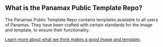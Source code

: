 ## What is the Panamax Public Template Repo? 

The Panamax Public Template Repo contains templates available to all users of Panamax. They have been crafted with certain standards for the image and template, to ensure their functionality. 

[Learn more about what we think makes a good image and template.](https://github.com/CenturyLinkLabs/panamax-ui/wiki/Panamax-Public-Templates)

